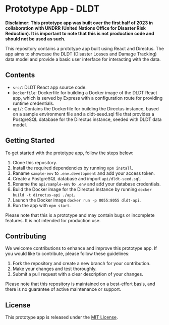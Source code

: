 # Prototype App - DLDT

**Disclaimer: This prototype app was built over the first half of 2023 in collaboration with UNDRR (United Nations Office for Disaster Risk Reduction). It is important to note that this is not production code and should not be used as such.**

This repository contains a prototype app built using React and Directus. The app aims to showcase the DLDT (Disaster Losses and Damage Tracking) data model and provide a basic user interface for interacting with the data.

## Contents

- `src/`: DLDT React app source code.
- `Dockerfile`: Dockerfile for building a Docker image of the DLDT React app, which is served by Express with a configuration route for providing runtime credentials.
- `api/`: Contains the Dockerfile for building the Directus instance, based on a sample environment file and a dldt-seed.sql file that provides a PostgreSQL database for the Directus instance, seeded with DLDT data model.

## Getting Started

To get started with the prototype app, follow the steps below:

1. Clone this repository.
2. Install the required dependencies by running `npm install`.
3. Raname `sample-env` to `.env.development` and add your access token.
4. Create a PostgreSQL database and import `api/dldt-seed.sql`.
4. Rename the `api/sample-env` to `.env` and add your database credentials.
3. Build the Docker image for the Directus instance by running `docker build -t directus-api ./api`.
4. Launch the Docker image `docker run -p 8055:8055 dldt-api`.
3. Run the app with `npm start`.

Please note that this is a prototype and may contain bugs or incomplete features. It is not intended for production use.

## Contributing

We welcome contributions to enhance and improve this prototype app. If you would like to contribute, please follow these guidelines:

1. Fork the repository and create a new branch for your contribution.
2. Make your changes and test thoroughly.
3. Submit a pull request with a clear description of your changes.

Please note that this repository is maintained on a best-effort basis, and there is no guarantee of active maintenance or support.

## License

This prototype app is released under the [MIT License](LICENSE).
